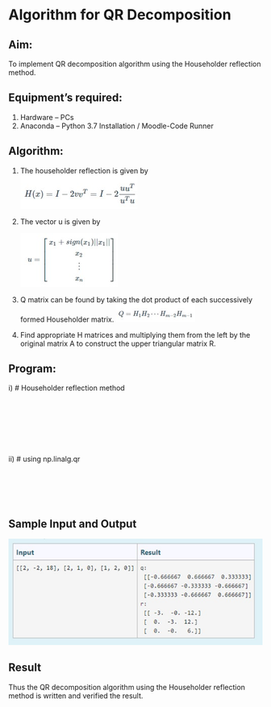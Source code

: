 # Algorithm for QR Decomposition
## Aim:
To implement QR decomposition algorithm using the Householder reflection method.
## Equipment’s required:
1.	Hardware – PCs
2.	Anaconda – Python 3.7 Installation / Moodle-Code Runner
## Algorithm:
1.	The householder reflection is given by ![eqn1](./eq1.jpg)
2.	The vector u is given by

    ![eqn2](./eq2.jpg)
3.	Q matrix can be found by taking the dot product of each successively formed Householder matrix. 
![eqn3](./eq3.jpg)
4.	Find appropriate H matrices and multiplying them from the left by the original matrix A to construct the upper triangular matrix R.

## Program:
i)	# Householder reflection method
```







```
ii)	# using np.linalg.qr
```





```
## Sample Input and Output
![inp](./input.jpg)

## Result
Thus the QR decomposition algorithm using the Householder reflection method is written and verified the result.